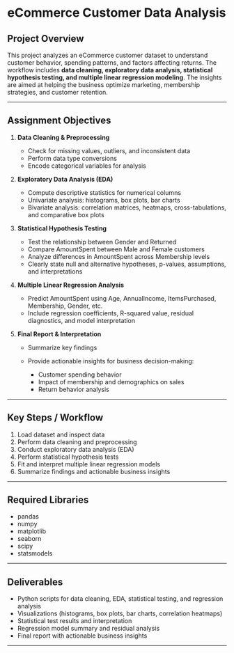 # **eCommerce Customer Data Analysis**

## **Project Overview**

This project analyzes an eCommerce customer dataset to understand customer behavior, spending patterns, and factors affecting returns. The workflow includes **data cleaning, exploratory data analysis, statistical hypothesis testing, and multiple linear regression modeling**. The insights are aimed at helping the business optimize marketing, membership strategies, and customer retention.

---

## **Assignment Objectives**

1. **Data Cleaning & Preprocessing**

   * Check for missing values, outliers, and inconsistent data
   * Perform data type conversions
   * Encode categorical variables for analysis

2. **Exploratory Data Analysis (EDA)**

   * Compute descriptive statistics for numerical columns
   * Univariate analysis: histograms, box plots, bar charts
   * Bivariate analysis: correlation matrices, heatmaps, cross-tabulations, and comparative box plots

3. **Statistical Hypothesis Testing**

   * Test the relationship between Gender and Returned
   * Compare AmountSpent between Male and Female customers
   * Analyze differences in AmountSpent across Membership levels
   * Clearly state null and alternative hypotheses, p-values, assumptions, and interpretations

4. **Multiple Linear Regression Analysis**

   * Predict AmountSpent using Age, AnnualIncome, ItemsPurchased, Membership, Gender, etc.
   * Include regression coefficients, R-squared value, residual diagnostics, and model interpretation

5. **Final Report & Interpretation**

   * Summarize key findings
   * Provide actionable insights for business decision-making:

     * Customer spending behavior
     * Impact of membership and demographics on sales
     * Return behavior analysis

---

## **Key Steps / Workflow**

1. Load dataset and inspect data
2. Perform data cleaning and preprocessing
3. Conduct exploratory data analysis (EDA)
4. Perform statistical hypothesis tests
5. Fit and interpret multiple linear regression models
6. Summarize findings and actionable business insights

---

## **Required Libraries**

* pandas
* numpy
* matplotlib
* seaborn
* scipy
* statsmodels

---


## **Deliverables**

* Python scripts for data cleaning, EDA, statistical testing, and regression analysis
* Visualizations (histograms, box plots, bar charts, correlation heatmaps)
* Statistical test results and interpretation
* Regression model summary and residual analysis
* Final report with actionable business insights

---





